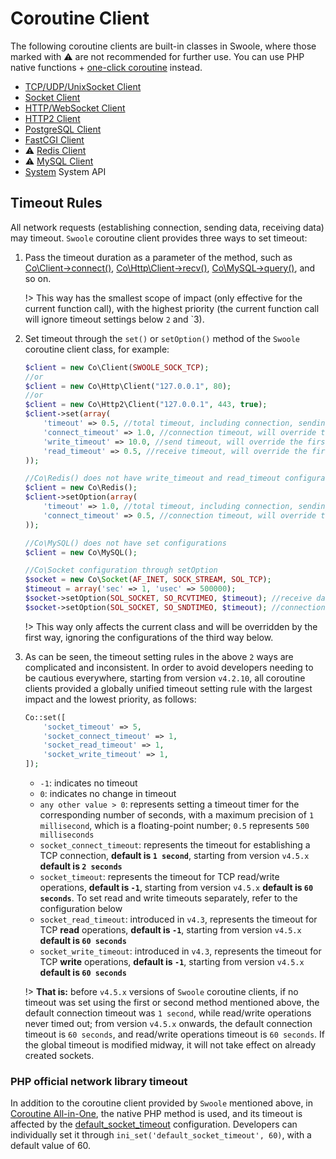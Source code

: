 # Coroutine Client <!-- {docsify-ignore-all} -->

The following coroutine clients are built-in classes in Swoole, where those marked with ⚠️ are not recommended for further use. You can use PHP native functions + [one-click coroutine](/runtime) instead.

* [TCP/UDP/UnixSocket Client](coroutine_client/client.md)
* [Socket Client](coroutine_client/socket.md)
* [HTTP/WebSocket Client](coroutine_client/http_client.md)
* [HTTP2 Client](coroutine_client/http2_client.md)
* [PostgreSQL Client](coroutine_client/postgresql.md)
* [FastCGI Client](coroutine_client/fastcgi.md)
* ⚠️ [Redis Client](coroutine_client/redis.md)
* ⚠️ [MySQL Client](coroutine_client/mysql.md)
* [System](/coroutine/system) System API
## Timeout Rules

All network requests (establishing connection, sending data, receiving data) may timeout. `Swoole` coroutine client provides three ways to set timeout:

1. Pass the timeout duration as a parameter of the method, such as [Co\Client->connect()](/coroutine_client/client?id=connect), [Co\Http\Client->recv()](/coroutine_client/http_client?id=recv), [Co\MySQL->query()](/coroutine_client/mysql?id=query), and so on.

   !> This way has the smallest scope of impact (only effective for the current function call), with the highest priority (the current function call will ignore timeout settings below `2` and `3).

2. Set timeout through the `set()` or `setOption()` method of the `Swoole` coroutine client class, for example:

   ```php
   $client = new Co\Client(SWOOLE_SOCK_TCP);
   //or
   $client = new Co\Http\Client("127.0.0.1", 80);
   //or
   $client = new Co\Http2\Client("127.0.0.1", 443, true);
   $client->set(array(
       'timeout' => 0.5, //total timeout, including connection, sending, and receiving timeouts
       'connect_timeout' => 1.0, //connection timeout, will override the first total timeout
       'write_timeout' => 10.0, //send timeout, will override the first total timeout
       'read_timeout' => 0.5, //receive timeout, will override the first total timeout
   ));

   //Co\Redis() does not have write_timeout and read_timeout configurations
   $client = new Co\Redis();
   $client->setOption(array(
       'timeout' => 1.0, //total timeout, including connection, sending, and receiving timeouts
       'connect_timeout' => 0.5, //connection timeout, will override the first total timeout
   ));

   //Co\MySQL() does not have set configurations
   $client = new Co\MySQL();

   //Co\Socket configuration through setOption
   $socket = new Co\Socket(AF_INET, SOCK_STREAM, SOL_TCP);
   $timeout = array('sec' => 1, 'usec' => 500000);
   $socket->setOption(SOL_SOCKET, SO_RCVTIMEO, $timeout); //receive data timeout
   $socket->setOption(SOL_SOCKET, SO_SNDTIMEO, $timeout); //connection and send data timeout configuration
   ```

   !> This way only affects the current class and will be overridden by the first way, ignoring the configurations of the third way below.

3. As can be seen, the timeout setting rules in the above `2` ways are complicated and inconsistent. In order to avoid developers needing to be cautious everywhere, starting from version `v4.2.10`, all coroutine clients provided a globally unified timeout setting rule with the largest impact and the lowest priority, as follows:

   ```php
   Co::set([
       'socket_timeout' => 5,
       'socket_connect_timeout' => 1,
       'socket_read_timeout' => 1,
       'socket_write_timeout' => 1,
   ]);
   ```

   + `-1`: indicates no timeout
   + `0`: indicates no change in timeout
   + `any other value > 0`: represents setting a timeout timer for the corresponding number of seconds, with a maximum precision of `1 millisecond`, which is a floating-point number; `0.5` represents `500 milliseconds`
   + `socket_connect_timeout`: represents the timeout for establishing a TCP connection, **default is `1 second`**, starting from version `v4.5.x` **default is `2 seconds`**
   + `socket_timeout`: represents the timeout for TCP read/write operations, **default is `-1`**, starting from version `v4.5.x` **default is `60 seconds`**. To set read and write timeouts separately, refer to the configuration below
   + `socket_read_timeout`: introduced in `v4.3`, represents the timeout for TCP **read** operations, **default is `-1`**, starting from version `v4.5.x` **default is `60 seconds`**
   + `socket_write_timeout`: introduced in `v4.3`, represents the timeout for TCP **write** operations, **default is `-1`**, starting from version `v4.5.x` **default is `60 seconds`**

   !> **That is:** before `v4.5.x` versions of `Swoole` coroutine clients, if no timeout was set using the first or second method mentioned above, the default connection timeout was `1 second`, while read/write operations never timed out; from version `v4.5.x` onwards, the default connection timeout is `60 seconds`, and read/write operations timeout is `60 seconds`. If the global timeout is modified midway, it will not take effect on already created sockets.
### PHP official network library timeout

In addition to the coroutine client provided by `Swoole` mentioned above, in [Coroutine All-in-One](/runtime), the native PHP method is used, and its timeout is affected by the [default_socket_timeout](http://php.net/manual/zh/filesystem.configuration.php) configuration. Developers can individually set it through `ini_set('default_socket_timeout', 60)`, with a default value of 60.
